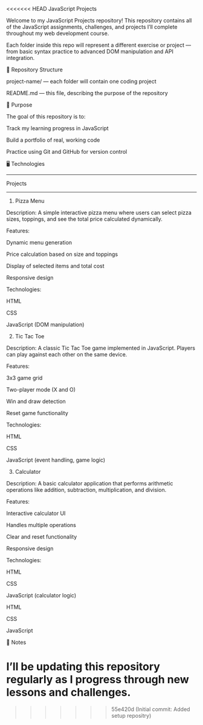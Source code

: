 <<<<<<< HEAD
JavaScript Projects

Welcome to my JavaScript Projects repository!
This repository contains all of the JavaScript assignments, challenges, and projects I’ll complete throughout my web development course.

Each folder inside this repo will represent a different exercise or project — from basic syntax practice to advanced DOM manipulation and API integration.

📁 Repository Structure

project-name/ — each folder will contain one coding project

README.md — this file, describing the purpose of the repository

🧠 Purpose

The goal of this repository is to:

Track my learning progress in JavaScript

Build a portfolio of real, working code

Practice using Git and GitHub for version control

🖥️ Technologies

*******************************

Projects

*******************************

1. Pizza Menu

Description:
A simple interactive pizza menu where users can select pizza sizes, toppings, and see the total price calculated dynamically.

Features:

Dynamic menu generation

Price calculation based on size and toppings

Display of selected items and total cost

Responsive design

Technologies:

HTML

CSS

JavaScript (DOM manipulation)

2. Tic Tac Toe

Description:
A classic Tic Tac Toe game implemented in JavaScript. Players can play against each other on the same device.

Features:

3x3 game grid

Two-player mode (X and O)

Win and draw detection

Reset game functionality

Technologies:

HTML

CSS

JavaScript (event handling, game logic)

3. Calculator

Description:
A basic calculator application that performs arithmetic operations like addition, subtraction, multiplication, and division.

Features:

Interactive calculator UI

Handles multiple operations

Clear and reset functionality

Responsive design

Technologies:

HTML

CSS

JavaScript (calculator logic)




HTML

CSS

JavaScript

🚀 Notes

I’ll be updating this repository regularly as I progress through new lessons and challenges.
=======

>>>>>>> 55e420d (Initial commit: Added setup repositry)
